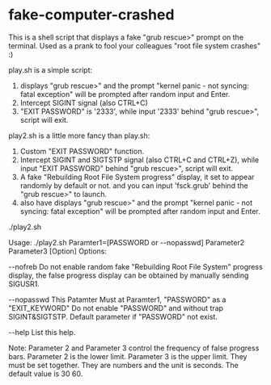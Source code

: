 # fake-computer-crashed
This is a shell script that displays a fake "grub rescue>" prompt on the terminal.
Used as a prank to fool your colleagues "root file system crashes" :)

play.sh is a simple script:
1. displays "grub rescue>" and the prompt "kernel panic - not syncing: fatal exception" will be prompted after random input and Enter.
2. Intercept SIGINT signal (also CTRL+C)
3. "EXIT PASSWORD" is '2333', while input '2333' behind "grub rescue>", script will exit.

play2.sh is a little more fancy than play.sh:
1. Custom "EXIT PASSWORD" function.
2. Intercept SIGINT and SIGTSTP signal (also CTRL+C and CTRL+Z), while input "EXIT PASSWORD" behind "grub rescue>", script will exit.
3. A fake "Rebuilding Root File System progress" display, it set to appear randomly by default or not. and you can input 'fsck.grub' behind the "grub rescue>" to launch.
4. also have displays "grub rescue>" and the prompt "kernel panic - not syncing: fatal exception" will be prompted after random input and Enter.

./play2.sh

Usage: ./play2.sh Paramter1=[PASSWORD or --nopasswd] Parameter2 Parameter3 [Option]
Options:

--nofreb      Do not enable random fake "Rebuilding Root File System" progress display, the false progress display can be obtained by manually sending SIGUSR1.

--nopasswd    This Patamter Must at Paramter1,  "PASSWORD" as a "EXIT_KEYWORD" Do not enable "PASSWORD" and without trap SIGINT&SIGTSTP. Default parameter if "PASSWORD" not exist.

--help        List this help.

Note: Parameter 2 and Parameter 3 control the frequency of false progress bars. Parameter 2 is the lower limit. Parameter 3 is the upper limit. They must be set together. They are numbers and the unit is seconds. The default value is 30 60.
